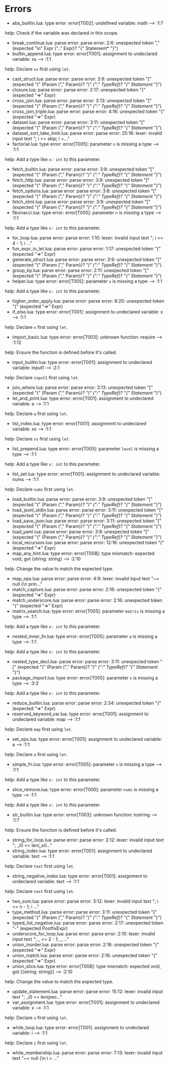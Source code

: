 # Errors

- abs_builtin.lua: type error: error[T002]: undefined variable: math
  --> :1:7

help:
  Check if the variable was declared in this scope.
- break_continue.lua: parse error: parse error: 2:6: unexpected token "," (expected "in" Expr (".." Expr)? "{" Statement* "}")
- builtin_append.lua: type error: error[T001]: assignment to undeclared variable: xs
  --> :1:1

help:
  Declare `xs` first using `let`.
- cast_struct.lua: parse error: parse error: 3:9: unexpected token "[" (expected "(" (Param ("," Param)*)? ")" (":" TypeRef)? "{" Statement* "}")
- closure.lua: parse error: parse error: 2:17: unexpected token "{" (expected "=>" Expr)
- cross_join.lua: parse error: parse error: 3:13: unexpected token "[" (expected "(" (Param ("," Param)*)? ")" (":" TypeRef)? "{" Statement* "}")
- cross_join_triple.lua: parse error: parse error: 4:16: unexpected token "{" (expected "=>" Expr)
- dataset.lua: parse error: parse error: 3:11: unexpected token "[" (expected "(" (Param ("," Param)*)? ")" (":" TypeRef)? "{" Statement* "}")
- dataset_sort_take_limit.lua: parse error: parse error: 25:16: lexer: invalid input text "; i <= skip; i +..."
- factorial.lua: type error: error[T005]: parameter `n` is missing a type
  --> :1:1

help:
  Add a type like `x: int` to this parameter.
- fetch_builtin.lua: parse error: parse error: 3:8: unexpected token "[" (expected "(" (Param ("," Param)*)? ")" (":" TypeRef)? "{" Statement* "}")
- fetch_http.lua: parse error: parse error: 3:9: unexpected token "[" (expected "(" (Param ("," Param)*)? ")" (":" TypeRef)? "{" Statement* "}")
- fetch_options.lua: parse error: parse error: 3:8: unexpected token "[" (expected "(" (Param ("," Param)*)? ")" (":" TypeRef)? "{" Statement* "}")
- fetch_stmt.lua: parse error: parse error: 3:9: unexpected token "[" (expected "(" (Param ("," Param)*)? ")" (":" TypeRef)? "{" Statement* "}")
- fibonacci.lua: type error: error[T005]: parameter `n` is missing a type
  --> :1:1

help:
  Add a type like `x: int` to this parameter.
- for_loop.lua: parse error: parse error: 1:10: lexer: invalid input text "; i <= 4 - 1; i ..."
- fun_expr_in_let.lua: parse error: parse error: 1:17: unexpected token "{" (expected "=>" Expr)
- generate_struct.lua: parse error: parse error: 3:9: unexpected token "[" (expected "(" (Param ("," Param)*)? ")" (":" TypeRef)? "{" Statement* "}")
- group_by.lua: parse error: parse error: 2:11: unexpected token "[" (expected "(" (Param ("," Param)*)? ")" (":" TypeRef)? "{" Statement* "}")
- helper.lua: type error: error[T005]: parameter `x` is missing a type
  --> :1:1

help:
  Add a type like `x: int` to this parameter.
- higher_order_apply.lua: parse error: parse error: 8:20: unexpected token "{" (expected "=>" Expr)
- if_else.lua: type error: error[T001]: assignment to undeclared variable: x
  --> :1:1

help:
  Declare `x` first using `let`.
- import_basic.lua: type error: error[T003]: unknown function: require
  --> :1:12

help:
  Ensure the function is defined before it's called.
- input_builtin.lua: type error: error[T001]: assignment to undeclared variable: input1
  --> :2:1

help:
  Declare `input1` first using `let`.
- join_where.lua: parse error: parse error: 3:13: unexpected token "[" (expected "(" (Param ("," Param)*)? ")" (":" TypeRef)? "{" Statement* "}")
- let_and_print.lua: type error: error[T001]: assignment to undeclared variable: a
  --> :1:1

help:
  Declare `a` first using `let`.
- list_index.lua: type error: error[T001]: assignment to undeclared variable: xs
  --> :1:1

help:
  Declare `xs` first using `let`.
- list_prepend.lua: type error: error[T005]: parameter `level` is missing a type
  --> :1:1

help:
  Add a type like `x: int` to this parameter.
- list_set.lua: type error: error[T001]: assignment to undeclared variable: nums
  --> :1:1

help:
  Declare `nums` first using `let`.
- load_builtin.lua: parse error: parse error: 3:9: unexpected token "[" (expected "(" (Param ("," Param)*)? ")" (":" TypeRef)? "{" Statement* "}")
- load_jsonl_stdin.lua: parse error: parse error: 3:11: unexpected token "[" (expected "(" (Param ("," Param)*)? ")" (":" TypeRef)? "{" Statement* "}")
- load_save_json.lua: parse error: parse error: 3:11: unexpected token "[" (expected "(" (Param ("," Param)*)? ")" (":" TypeRef)? "{" Statement* "}")
- load_yaml.lua: parse error: parse error: 3:9: unexpected token "[" (expected "(" (Param ("," Param)*)? ")" (":" TypeRef)? "{" Statement* "}")
- local_recursion.lua: parse error: parse error: 12:16: unexpected token "{" (expected "=>" Expr)
- map_any_hint.lua: type error: error[T008]: type mismatch: expected void, got {string: string}
  --> :2:10

help:
  Change the value to match the expected type.
- map_ops.lua: parse error: parse error: 4:9: lexer: invalid input text "~= null {\n  prin..."
- match_capture.lua: parse error: parse error: 2:16: unexpected token "{" (expected "=>" Expr)
- match_underscore.lua: parse error: parse error: 2:16: unexpected token "{" (expected "=>" Expr)
- matrix_search.lua: type error: error[T005]: parameter `matrix` is missing a type
  --> :1:1

help:
  Add a type like `x: int` to this parameter.
- nested_inner_fn.lua: type error: error[T005]: parameter `a` is missing a type
  --> :1:1

help:
  Add a type like `x: int` to this parameter.
- nested_type_decl.lua: parse error: parse error: 3:11: unexpected token "[" (expected "(" (Param ("," Param)*)? ")" (":" TypeRef)? "{" Statement* "}")
- package_import.lua: type error: error[T005]: parameter `x` is missing a type
  --> :3:3

help:
  Add a type like `x: int` to this parameter.
- reduce_builtin.lua: parse error: parse error: 2:34: unexpected token "{" (expected "=>" Expr)
- reserved_keyword_var.lua: type error: error[T001]: assignment to undeclared variable: map
  --> :1:1

help:
  Declare `map` first using `let`.
- set_ops.lua: type error: error[T001]: assignment to undeclared variable: a
  --> :1:1

help:
  Declare `a` first using `let`.
- simple_fn.lua: type error: error[T005]: parameter `x` is missing a type
  --> :1:1

help:
  Add a type like `x: int` to this parameter.
- slice_remove.lua: type error: error[T005]: parameter `nums` is missing a type
  --> :1:1

help:
  Add a type like `x: int` to this parameter.
- str_builtin.lua: type error: error[T003]: unknown function: tostring
  --> :1:7

help:
  Ensure the function is defined before it's called.
- string_for_loop.lua: parse error: parse error: 2:12: lexer: invalid input text "; _i0 <= len(_s0..."
- string_index.lua: type error: error[T001]: assignment to undeclared variable: text
  --> :1:1

help:
  Declare `text` first using `let`.
- string_negative_index.lua: type error: error[T001]: assignment to undeclared variable: text
  --> :1:1

help:
  Declare `text` first using `let`.
- two_sum.lua: parse error: parse error: 3:12: lexer: invalid input text "; i <= n - 1; i ..."
- type_method.lua: parse error: parse error: 3:11: unexpected token "[" (expected "(" (Param ("," Param)*)? ")" (":" TypeRef)? "{" Statement* "}")
- typed_list_negative.lua: parse error: parse error: 2:17: unexpected token "-" (expected PostfixExpr)
- underscore_for_loop.lua: parse error: parse error: 2:10: lexer: invalid input text "; _ <= 2 - 1; _ ..."
- union_inorder.lua: parse error: parse error: 2:16: unexpected token "{" (expected "=>" Expr)
- union_match.lua: parse error: parse error: 2:16: unexpected token "{" (expected "=>" Expr)
- union_slice.lua: type error: error[T008]: type mismatch: expected void, got [{string: string}]
  --> :2:10

help:
  Change the value to match the expected type.
- update_statement.lua: parse error: parse error: 15:12: lexer: invalid input text "; _i0 <= len(peo..."
- var_assignment.lua: type error: error[T001]: assignment to undeclared variable: x
  --> :1:1

help:
  Declare `x` first using `let`.
- while_loop.lua: type error: error[T001]: assignment to undeclared variable: i
  --> :1:1

help:
  Declare `i` first using `let`.
- while_membership.lua: parse error: parse error: 7:13: lexer: invalid input text "~= null {\n  i = ..."
